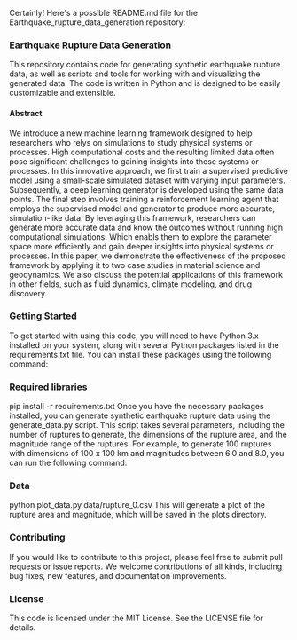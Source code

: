 <!-- Create an README for this repo -->
  Certainly! Here's a possible README.md file for the Earthquake_rupture_data_generation repository:

### Earthquake Rupture Data Generation
This repository contains code for generating synthetic earthquake rupture data, as well as scripts and tools for working with and visualizing the generated data. The code is written in Python and is designed to be easily customizable and extensible.

#### Abstract
We introduce a new machine learning framework designed to help researchers who relys on simulations to study physical systems or processes. High computational costs and the resulting limited data often pose significant challenges to gaining insights into these systems or processes. In this innovative approach, we first train a supervised predictive model using a small-scale simulated dataset with varying input parameters. Subsequently, a deep learning generator is developed using the same data points. The final step involves training a reinforcement learning agent that employs the supervised model and generator to produce more accurate, simulation-like data. By leveraging this framework, researchers can generate more accurate data and know the outcomes without running high computational simulations. Which enabls them to explore the parameter space more efficiently and gain deeper insights into physical systems or processes. In this paper, we demonstrate the effectiveness of the proposed framework by applying it to two case studies in material science and geodynamics. We also discuss the potential applications of this framework in other fields, such as fluid dynamics, climate modeling, and drug discovery.

### Getting Started
To get started with using this code, you will need to have Python 3.x installed on your system, along with several Python packages listed in the requirements.txt file. You can install these packages using the following command:

### Required libraries
pip install -r requirements.txt
Once you have the necessary packages installed, you can generate synthetic earthquake rupture data using the generate_data.py script. This script takes several parameters, including the number of ruptures to generate, the dimensions of the rupture area, and the magnitude range of the ruptures. For example, to generate 100 ruptures with dimensions of 100 x 100 km and magnitudes between 6.0 and 8.0, you can run the following command:

### Data
python plot_data.py data/rupture_0.csv
This will generate a plot of the rupture area and magnitude, which will be saved in the plots directory.

### Contributing
If you would like to contribute to this project, please feel free to submit pull requests or issue reports. We welcome contributions of all kinds, including bug fixes, new features, and documentation improvements.

### License
This code is licensed under the MIT License. See the LICENSE file for details.